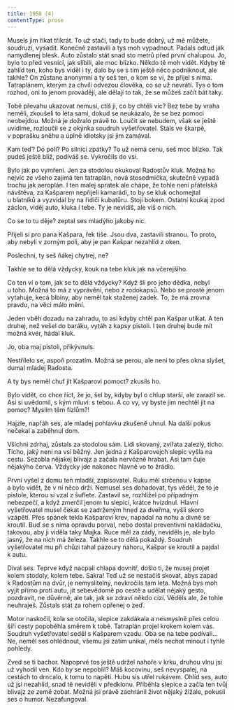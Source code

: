```yaml
---
title: 1958 (4)
contentType: prose
---
```


<section>

Musels jim řikat třikrát. To už stačí, tady to bude dobrý, už mě můžete, soudruzi, vysadit. Konečně zastavili a tys moh vypadnout. Padals odtud jak namydlenej blesk. Auto zůstalo stát snad sto metrů před první chalupou. Jo, bylo to před vesnicí, jak slíbili, ale moc blízko. Někdo tě moh vidět. Kdyby tě zahlíd ten, koho bys viděl i ty, dalo by se s tim ještě něco podniknout, ale takhle? On zůstane anonymní a ty seš ten, o kom se ví, že přijel s nima. Tatraplánem, kterým za chvíli odvezou člověka, co se už nevrátí. Tys o tom rozhod, oni to jenom provádějí, ale dělají to tak, že se můžeš začít bát taky.

Tobě převahu ukazovat nemusí, ctíš ji, co by chtěli víc? Bez tebe by vraha neměli, zkoušeli to léta sami, dokud se neukázalo, že se bez pomoci neobejdou. Možná je dožralo právě to. Loučit se nebudem, však se ještě uvidíme, rozloučil se z okýnka soudruh vyšetřovatel. Stáls ve škarpě, v poprašku sněhu a úplně idiotsky jsi jim zamával.

Kam teď? Do polí? Po silnici zpátky? To už nemá cenu, seš moc blízko. Tak pudeš ještě blíž, podíváš se. Vykročils do vsi.

Bylo jak po vymření. Jen za stodolou okukoval Radostův kluk. Možná ho nejvíc ze všeho zajímá ten tatraplán, nová stosedmička, skutečně vypadá trochu jak aeroplán. I ten malej spratek ale chápe, že tohle není přátelská návštěva, za Kašparem nepřijeli kamarádi, to by se kluk ochomejtal u blatníků a vyzvídal by na řidiči kubatůru. Stojí bokem. Ostatní koukaj zpod záclon, viděj auto, kluka i tebe. Ty je nevidíš, ale víš o nich.

Co se to tu děje? zeptal ses mladýho jakoby nic.

Přijeli si pro pana Kašpara, řek tiše. Jsou dva, zastavili stranou. To proto, aby nebyli v zorným poli, aby je pan Kašpar nezahlíd z oken.

Poslechni, ty seš ňákej chytrej, ne?

Takhle se to dělá vždycky, kouk na tebe kluk jak na včerejšího.

Co ten ví o tom, jak se to dělá vždycky? Když šli pro jeho dědka, nebyl u toho. Možná to má z vyprávění, nebo z rodokapsů. Nebo se prostě jenom vytahuje, kecá blbiny, aby neměl tak staženej zadek. To, že má zrovna pravdu, na věci málo mění.

Jeden vběh dozadu na zahradu, to asi kdyby chtěl pan Kašpar utíkat. A ten druhej, než vešel do baráku, vytáh z kapsy pistoli. I ten druhej bude mít možná kvér, hádal kluk.

Jo, oba maj pistoli, přikývnuls.

Nestřílelo se, aspoň prozatím. Možná se perou, ale neni to přes okna slyšet, dumal mladej Radosta.

A ty bys neměl chuť jít Kašparovi pomoct? zkusils ho.

Bylo vidět, co chce říct, že jo, šel by, kdyby byl o chlup starší, ale zarazil se. Asi si uvědomil, s kým mluví: s tebou. A co vy, vy byste jim nechtěl jít na pomoc? Myslím těm fízlům?!

Hajzle, napřáh ses, ale mladej pohlavku zkušeně uhnul. Na další pokus nečekal a zaběhnul dom.

Všichni zdrhaj, zůstals za stodolou sám. Lidi skovaný, zvířata zalezlý, ticho. Ticho, jaký neni na vsi běžný. Jen jedna z Kašparovejch slepic vyšla na cestu. Sezobla nějakej blivajz a začala nervózně hrabat. Asi tam čuje nějakýho červa. Vždycky jde nakonec hlavně vo to žrádlo.

První vyšel z domu ten mladší, zapisovatel. Ruku měl strčenou v kapse a bylo vidět, že v ní něco drží. Nemusel ses dohadovat, tys věděl, že to je pistole, kterou si vzal z šuflete. Zastavil se, rozhlížel po případným nebezpečí, a když zmerčil jenom tu slepici, krátce hvízdnul. Hlavní vyšetřovatel musel čekat se zadrženým hned za dveřma, vyšli skoro vzápětí. Přes spánek tekla Kašparovi krev, napadal na nohu a divně se kroutil. Buď se s nima opravdu porval, nebo dostal preventivní nakládačku, takovou, aby ji viděla taky Majka. Ruce měl za zády, neviděls je, ale bylo jasný, že na nich má železa. Takhle se to dělá pokaždý. Soudruh vyšetřovatel mu při chůzi tahal pazoury nahoru, Kašpar se kroutil a pajdal k autu.

Díval ses. Teprve když nacpali chlapa dovnitř, došlo ti, že musej projet kolem stodoly, kolem tebe. Sakra! Teď už se nestačíš skovat, abys zapad k Radostům na dvůr, je nemyslitelný, nevkročils tam leta. Možná bys moh vyjít přímo proti autu, jít sebevědomě po cestě a udělat nějaký gesto, pozdravit, ne důvěrně, ale tak, jak se zdraví někdo cizí. Věděls ale, že tohle neuhraješ. Zůstals stát za rohem opřenej o zeď.

Motor naskočil, kola se otočila, slepice zakdákala a nesmyslně přes celou šíři cesty popoběhla směrem k tobě. Tatraplán projel krokem kolem vás. Soudruh vyšetřovatel seděl s Kašparem vzadu. Oba se na tebe podívali… Ne, neměl ses ohlédnout, všemu jsi zatím unikal, měls nechat minout i tyhle pohledy.

Zved se ti bachor. Napoprvé tos ještě udržel nahoře v krku, druhou vlnu jsi už vyhodil ven. Kdo by se nepoblil? Máš kocovinu, seš nevyspalej, na cestách to drncalo, k tomu to napětí. Hubu sis utřel rukávem. Ohlíd ses, auto už jsi nezahlíd, snad tě neviděli v předklonu. Přiběhla slepice a začla ten tvůj blivajz ze země zobat. Možná jsi právě zachránil život nějaký žížale, pokusil ses o humor. Nezafungoval.

</section>
